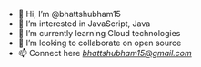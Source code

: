 - 👋 Hi, I’m @bhattshubham15
- 👀 I’m interested in JavaScript, Java
- 🌱 I’m currently learning Cloud technologies
- 💞️ I’m looking to collaborate on open source
- 📫 Connect here *bhattshubham15@gmail.com*

<!---
bhattshubham15/bhattshubham15 is a ✨ special ✨ repository because its `README.md` (this file) appears on your GitHub profile.
You can click the Preview link to take a look at your changes.
--->
